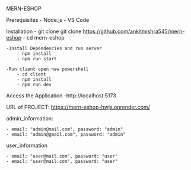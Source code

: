 MERN-ESHOP

Prerequisites - Node.js - VS Code

Installation - git clone git clone https://github.com/ankitmishra545/mern-eshop - cd mern-eshop

    -Install Dependencies and run server
        - npm install
        - npm run start

    -Run client open new powershell
        - cd client
        - npm install
        - npm run dev

Access the Application
-http://localhost:5173

URL of PROJECT: https://mern-eshop-hwjs.onrender.com/

admin_information:

    - email: "admin@mail.com", password: "admin"
    - email: "admin@gmail.com", password: "admin"

user_information

    - email: "user@mail.com", password: "user"
    - email: "user@mail.com", password: "user"
